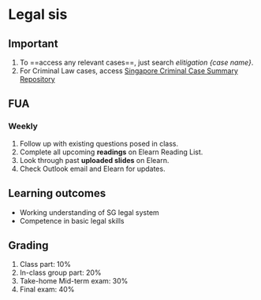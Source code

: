 # Legal sis

## Important
1. To ==access any relevant cases==, just search *elitigation {case name}*.
2. For Criminal Law cases, access [Singapore Criminal Case Summary Repository](https://www.sg-ccsr.com/copy-of-repository)

## FUA

### Weekly

1. Follow up with existing questions posed in class.
2. Complete all upcoming **readings** on Elearn Reading List.
3. Look through past **uploaded slides** on Elearn.
4. Check Outlook email and Elearn for updates.

## Learning outcomes

* Working understanding of SG legal system
* Competence in basic legal skills

## Grading

1. Class part: 10%
2. In-class group part: 20%
3. Take-home Mid-term exam: 30%
4. Final exam: 40%
